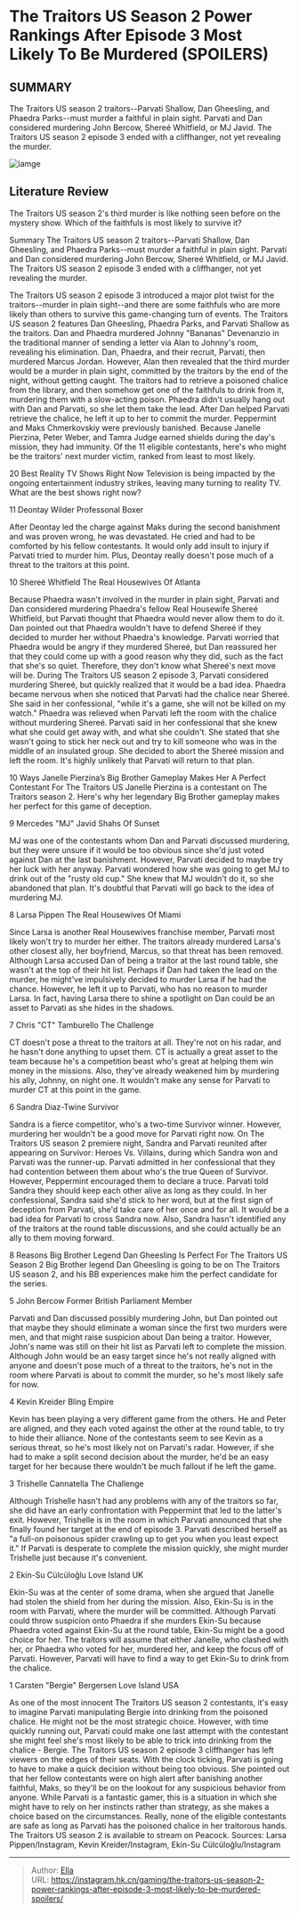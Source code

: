 # The Traitors US Season 2 Power Rankings After Episode 3 Most Likely To Be Murdered (SPOILERS)


## SUMMARY 


 The Traitors US season 2 traitors--Parvati Shallow, Dan Gheesling, and Phaedra Parks--must murder a faithful in plain sight. 
 Parvati and Dan considered murdering John Bercow, Shereé Whitfield, or MJ Javid. 
 The Traitors US season 2 episode 3 ended with a cliffhanger, not yet revealing the murder. 

![iamge](https://static1.srcdn.com/wordpress/wp-content/uploads/2024/01/the-traitors-us-season-2-power-rankings-after-episode-3_-most-likely-to-be-murdered-spoilers.jpg)

## Literature Review

The Traitors US season 2&#39;s third murder is like nothing seen before on the mystery show. Which of the faithfuls is most likely to survive it?




Summary
 The Traitors US season 2 traitors--Parvati Shallow, Dan Gheesling, and Phaedra Parks--must murder a faithful in plain sight. 
 Parvati and Dan considered murdering John Bercow, Shereé Whitfield, or MJ Javid. 
 The Traitors US season 2 episode 3 ended with a cliffhanger, not yet revealing the murder. 


The Traitors US season 2 episode 3 introduced a major plot twist for the traitors--murder in plain sight--and there are some faithfuls who are more likely than others to survive this game-changing turn of events. The Traitors US season 2 features Dan Gheesling, Phaedra Parks, and Parvati Shallow as the traitors. Dan and Phaedra murdered Johnny &#34;Bananas&#34; Devenanzio in the traditional manner of sending a letter via Alan to Johnny&#39;s room, revealing his elimination. Dan, Phaedra, and their recruit, Parvati, then murdered Marcus Jordan. However, Alan then revealed that the third murder would be a murder in plain sight, committed by the traitors by the end of the night, without getting caught.
The traitors had to retrieve a poisoned chalice from the library, and then somehow get one of the faithfuls to drink from it, murdering them with a slow-acting poison. Phaedra didn&#39;t usually hang out with Dan and Parvati, so she let them take the lead. After Dan helped Parvati retrieve the chalice, he left it up to her to commit the murder. Peppermint and Maks Chmerkovskiy were previously banished. Because Janelle Pierzina, Peter Weber, and Tamra Judge earned shields during the day&#39;s mission, they had immunity. Of the 11 eligible contestants, here&#39;s who might be the traitors&#39; next murder victim, ranked from least to most likely.
            
 
 20 Best Reality TV Shows Right Now 
Television is being impacted by the ongoing entertainment industry strikes, leaving many turning to reality TV. What are the best shows right now?












 








 11  Deontay Wilder 
Professonal Boxer
        

After Deontay led the charge against Maks during the second banishment and was proven wrong, he was devastated. He cried and had to be comforted by his fellow contestants. It would only add insult to injury if Parvati tried to murder him. Plus, Deontay really doesn&#39;t pose much of a threat to the traitors at this point.





 10  Shereé Whitfield 
The Real Housewives Of Atlanta


 







Because Phaedra wasn&#39;t involved in the murder in plain sight, Parvati and Dan considered murdering Phaedra&#39;s fellow Real Housewife Shereé Whitfield, but Parvati thought that Phaedra would never allow them to do it. Dan pointed out that Phaedra wouldn&#39;t have to defend Shereé if they decided to murder her without Phaedra&#39;s knowledge. Parvati worried that Phaedra would be angry if they murdered Shereé, but Dan reassured her that they could come up with a good reason why they did, such as the fact that she&#39;s so quiet. Therefore, they don&#39;t know what Shereé&#39;s next move will be.
During The Traitors US season 2 episode 3, Parvati considered murdering Shereé, but quickly realized that it would be a bad idea. Phaedra became nervous when she noticed that Parvati had the chalice near Shereé. She said in her confessional, &#34;while it&#39;s a game, she will not be killed on my watch.&#34; Phaedra was relieved when Parvati left the room with the chalice without murdering Shereé.
Parvati said in her confessional that she knew what she could get away with, and what she couldn&#39;t. She stated that she wasn&#39;t going to stick her neck out and try to kill someone who was in the middle of an insulated group. She decided to abort the Shereé mission and left the room. It&#39;s highly unlikely that Parvati will return to that plan.
            
 
 10 Ways Janelle Pierzina’s Big Brother Gameplay Makes Her A Perfect Contestant For The Traitors US 
Janelle Pierzina is a contestant on The Traitors season 2. Here&#39;s why her legendary Big Brother gameplay makes her perfect for this game of deception.








 9  Mercedes &#34;MJ&#34; Javid 
Shahs Of Sunset
        

MJ was one of the contestants whom Dan and Parvati discussed murdering, but they were unsure if it would be too obvious since she&#39;d just voted against Dan at the last banishment. However, Parvati decided to maybe try her luck with her anyway. Parvati wondered how she was going to get MJ to drink out of the &#34;rusty old cup.&#34; She knew that MJ wouldn&#39;t do it, so she abandoned that plan. It&#39;s doubtful that Parvati will go back to the idea of murdering MJ.





 8  Larsa Pippen 
The Real Housewives Of Miami


Since Larsa is another Real Housewives franchise member, Parvati most likely won&#39;t try to murder her either. The traitors already murdered Larsa&#39;s other closest ally, her boyfriend, Marcus, so that threat has been removed. Although Larsa accused Dan of being a traitor at the last round table, she wasn&#39;t at the top of their hit list. Perhaps if Dan had taken the lead on the murder, he might&#39;ve impulsively decided to murder Larsa if he had the chance. However, he left it up to Parvati, who has no reason to murder Larsa. In fact, having Larsa there to shine a spotlight on Dan could be an asset to Parvati as she hides in the shadows.





 7  Chris &#34;CT&#34; Tamburello 
The Challenge


 







CT doesn&#39;t pose a threat to the traitors at all. They&#39;re not on his radar, and he hasn&#39;t done anything to upset them. CT is actually a great asset to the team because he&#39;s a competition beast who&#39;s great at helping them win money in the missions. Also, they&#39;ve already weakened him by murdering his ally, Johnny, on night one. It wouldn&#39;t make any sense for Parvati to murder CT at this point in the game.





 6  Sandra Diaz-Twine 
Survivor
        

Sandra is a fierce competitor, who&#39;s a two-time Survivor winner. However, murdering her wouldn&#39;t be a good move for Parvati right now. On The Traitors US season 2 premiere night, Sandra and Parvati reunited after appearing on Survivor: Heroes Vs. Villains, during which Sandra won and Parvati was the runner-up. Parvati admitted in her confessional that they had contention between them about who&#39;s the true Queen of Survivor. However, Peppermint encouraged them to declare a truce. Parvati told Sandra they should keep each other alive as long as they could.
In her confessional, Sandra said she&#39;d stick to her word, but at the first sign of deception from Parvati, she&#39;d take care of her once and for all. It would be a bad idea for Parvati to cross Sandra now. Also, Sandra hasn&#39;t identified any of the traitors at the round table discussions, and she could actually be an ally to them moving forward.
            
 
 8 Reasons Big Brother Legend Dan Gheesling Is Perfect For The Traitors US Season 2 
Big Brother legend Dan Gheesling is going to be on The Traitors US season 2, and his BB experiences make him the perfect candidate for the series.








 5  John Bercow 
Former British Parliament Member
        

Parvati and Dan discussed possibly murdering John, but Dan pointed out that maybe they should eliminate a woman since the first two murders were men, and that might raise suspicion about Dan being a traitor. However, John&#39;s name was still on their hit list as Parvati left to complete the mission. Although John would be an easy target since he&#39;s not really aligned with anyone and doesn&#39;t pose much of a threat to the traitors, he&#39;s not in the room where Parvati is about to commit the murder, so he&#39;s most likely safe for now.





 4  Kevin Kreider 
Bling Empire


Kevin has been playing a very different game from the others. He and Peter are aligned, and they each voted against the other at the round table, to try to hide their alliance. None of the contestants seem to see Kevin as a serious threat, so he&#39;s most likely not on Parvati&#39;s radar. However, if she had to make a split second decision about the murder, he&#39;d be an easy target for her because there wouldn&#39;t be much fallout if he left the game.





 3  Trishelle Cannatella 
The Challenge
        

Although Trishelle hasn&#39;t had any problems with any of the traitors so far, she did have an early confrontation with Peppermint that led to the latter&#39;s exit. However, Trishelle is in the room in which Parvati announced that she finally found her target at the end of episode 3. Parvati described herself as &#34;a full-on poisonous spider crawling up to get you when you least expect it.&#34; If Parvati is desperate to complete the mission quickly, she might murder Trishelle just because it&#39;s convenient.





 2  Ekin-Su Cülcüloğlu 
Love Island UK


Ekin-Su was at the center of some drama, when she argued that Janelle had stolen the shield from her during the mission. Also, Ekin-Su is in the room with Parvati, where the murder will be committed. Although Parvati could throw suspicion onto Phaedra if she murders Ekin-Su because Phaedra voted against Ekin-Su at the round table, Ekin-Su might be a good choice for her. The traitors will assume that either Janelle, who clashed with her, or Phaedra who voted for her, murdered her, and keep the focus off of Parvati. However, Parvati will have to find a way to get Ekin-Su to drink from the chalice.





 1  Carsten &#34;Bergie&#34; Bergersen 
Love Island USA


 







As one of the most innocent The Traitors US season 2 contestants, it&#39;s easy to imagine Parvati manipulating Bergie into drinking from the poisoned chalice. He might not be the most strategic choice. However, with time quickly running out, Parvati could make one last attempt with the contestant she might feel she&#39;s most likely to be able to trick into drinking from the chalice - Bergie.
The Traitors US season 2 episode 3 cliffhanger has left viewers on the edges of their seats. With the clock ticking, Parvati is going to have to make a quick decision without being too obvious. She pointed out that her fellow contestants were on high alert after banishing another faithful, Maks, so they&#39;ll be on the lookout for any suspicious behavior from anyone. While Parvati is a fantastic gamer, this is a situation in which she might have to rely on her instincts rather than strategy, as she makes a choice based on the circumstances. Really, none of the eligible contestants are safe as long as Parvati has the poisoned chalice in her traitorous hands.
The Traitors US season 2 is available to stream on Peacock.
Sources: Larsa Pippen/Instagram, Kevin Kreider/Instagram, Ekin-Su Cülcüloğlu/Instagram

---

> Author: [Ella](https://instagram.hk.cn/)  
> URL: https://instagram.hk.cn/gaming/the-traitors-us-season-2-power-rankings-after-episode-3-most-likely-to-be-murdered-spoilers/  

